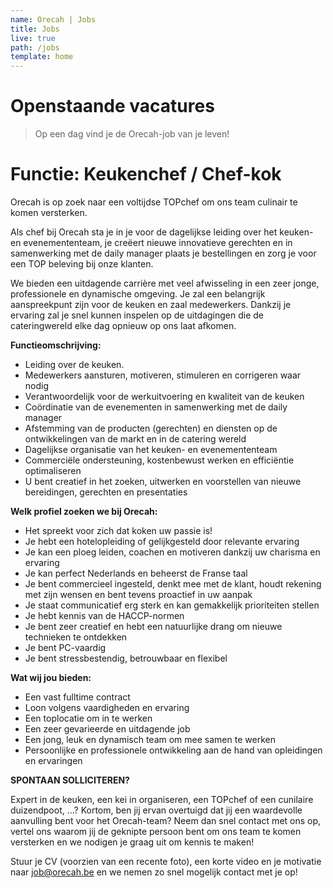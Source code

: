 ```yaml
---
name: Orecah | Jobs
title: Jobs
live: true
path: /jobs
template: home
---
```

# Openstaande vacatures

> Op een dag vind je de Orecah-job van je leven! 

# Functie: Keukenchef / Chef-kok

Orecah is op zoek naar een voltijdse TOPchef om ons team culinair te komen versterken.

Als chef bij Orecah sta je in je voor de dagelijkse leiding over het keuken- en evenemententeam, je creëert nieuwe innovatieve gerechten en in samenwerking met de daily manager plaats je bestellingen en zorg je voor een TOP beleving bij onze klanten. 

We bieden een uitdagende carrière met veel afwisseling in een zeer jonge, professionele en dynamische omgeving.  Je zal een belangrijk aanspreekpunt zijn voor de keuken en zaal medewerkers. Dankzij je ervaring zal je snel kunnen inspelen op de uitdagingen die de cateringwereld elke dag opnieuw op ons laat afkomen. 

**Functieomschrijving:**

* Leiding over de keuken.
* Medewerkers aansturen, motiveren, stimuleren en corrigeren waar nodig
* Verantwoordelijk voor de werkuitvoering en kwaliteit van de keuken
* Coördinatie van de evenementen in samenwerking met de daily manager 
* Afstemming van de producten (gerechten) en diensten op de ontwikkelingen van de markt en in de catering wereld
* Dagelijkse organisatie van het keuken- en evenemententeam 
* Commerciële ondersteuning, kostenbewust werken en efficiëntie optimaliseren     
* U bent creatief in het zoeken, uitwerken en voorstellen van nieuwe bereidingen, gerechten en presentaties

 **Welk profiel zoeken we bij Orecah:**

* Het spreekt voor zich dat koken uw passie is!
* Je hebt een hotelopleiding of gelijkgesteld door relevante ervaring
* Je kan een ploeg leiden, coachen en motiveren dankzij uw charisma en ervaring
* Je kan perfect Nederlands en beheerst de Franse taal
* Je bent commercieel ingesteld, denkt mee met de klant, houdt rekening met zijn wensen en bent tevens proactief in uw aanpak
* Je staat communicatief erg sterk en kan gemakkelijk prioriteiten stellen
* Je hebt kennis van de HACCP-normen
* Je bent zeer creatief en hebt een natuurlijke drang om nieuwe technieken te ontdekken
* Je bent PC-vaardig
* Je bent stressbestendig, betrouwbaar en flexibel

**Wat wij jou bieden:**

* Een vast fulltime contract
* Loon volgens vaardigheden en ervaring
* Een toplocatie om in te werken
* Een zeer gevarieerde en uitdagende job
* Een jong, leuk en dynamisch team om mee samen te werken
* Persoonlijke en professionele ontwikkeling aan de hand van opleidingen en ervaringen

**SPONTAAN SOLLICITEREN?**

Expert in de keuken, een kei in organiseren, een TOPchef of een cunilaire duizendpoot, ...? Kortom, ben jij ervan overtuigd dat jij een waardevolle aanvulling bent voor het Orecah-team? Neem dan snel contact met ons op, vertel ons waarom jij de geknipte persoon bent om ons team te komen versterken en we nodigen je graag uit om kennis te maken! 

Stuur  je CV (voorzien van een recente foto), een korte video en je motivatie naar job@orecah.be en we nemen zo snel mogelijk contact met je op!
